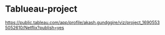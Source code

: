 # Tablueau-project
https://public.tableau.com/app/profile/akash.gundggire/viz/project_16905535052610/Netflix?publish=yes
